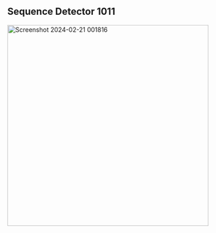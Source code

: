 ## Sequence Detector 1011

<img width="454" alt="Screenshot 2024-02-21 001816" src="https://github.com/CoughKing/VHDL_Projects/assets/99385820/f3a5f160-f459-41e9-95fe-6b287e35d797">
